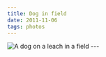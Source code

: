 ```yaml
---
title: Dog in field
date: 2011-11-06
tags: photos
---
```

<img src="https://farm1.static.flickr.com/24/40208512_1b56441d06.jpg" alt="A dog on a leach in a field" />
---
